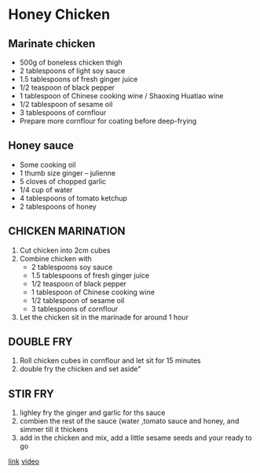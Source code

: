 # Honey Chicken

## Marinate chicken
* 500g of boneless chicken thigh
* 2 tablespoons of light soy sauce
* 1.5 tablespoons of fresh ginger juice
* 1/2 teaspoon of black pepper
* 1 tablespoon of Chinese cooking wine / Shaoxing Huatiao wine
* 1/2 tablespoon of sesame oil
* 3 tablespoons of cornflour 
* Prepare more cornflour for coating before deep-frying

## Honey sauce
* Some cooking oil
* 1 thumb size ginger – julienne
* 5 cloves of chopped garlic
* 1/4 cup of water
* 4 tablespoons of tomato ketchup
* 2 tablespoons of honey

## CHICKEN MARINATION
1. Cut chicken into 2cm cubes
2. Combine chicken with
   * 2 tablespoons soy sauce
   * 1.5 tablespoons of fresh ginger juice
   * 1/2 teaspoon of black pepper
   * 1 tablespoon of Chinese cooking wine
   * 1/2 tablespoon of sesame oil
   * 3 tablespoons of cornflour
3. Let the chicken sit in the marinade for around 1 hour

## DOUBLE FRY
1. Roll chicken cubes in cornflour and let sit for 15 minutes
2. double fry the chicken and set aside"

## STIR FRY
1. lighley fry the ginger and garlic for ths sauce
2. combien the rest of the sauce (water ,tomato sauce and honey, and simmer till it thickens
3. add in the chicken and mix, add a little sesame seeds and your ready to go
        
[link](https://www.spicenpans.com/honey-chicken/)
[video](https://youtu.be/UvoleP1-_I0)
